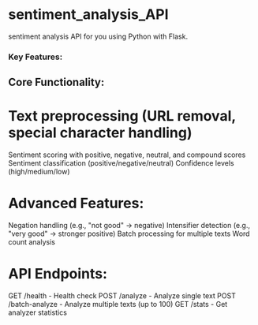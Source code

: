 # sentiment_analysis_API
sentiment analysis API for you using Python with Flask.
### Key Features:
## Core Functionality:

# Text preprocessing (URL removal, special character handling)
Sentiment scoring with positive, negative, neutral, and compound scores
Sentiment classification (positive/negative/neutral)
Confidence levels (high/medium/low)

# Advanced Features:

Negation handling (e.g., "not good" → negative)
Intensifier detection (e.g., "very good" → stronger positive)
Batch processing for multiple texts
Word count analysis

# API Endpoints:

GET /health - Health check
POST /analyze - Analyze single text
POST /batch-analyze - Analyze multiple texts (up to 100)
GET /stats - Get analyzer statistics
